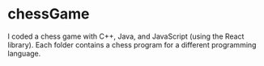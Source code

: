 # chessGame

I coded a chess game with C++, Java, and JavaScript (using the React library).
Each folder contains a chess program for a different programming language.
